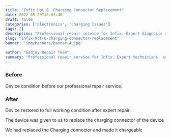 ```yaml
---
title: "Infix Hot 6  Charging Connector Replacement"
date: 2022-05-25T12:01:46
draft: false
categories: ['Electronics', 'Charging Issues']
tags: []
description: "Professional repair service for Infix. Expert diagnosis and quality repairs in Bangalore."
slug: "infix-hot-6-charging-connector-replacement"
banner: "img/banners/banner-4.jpg"

author: "Gadjoy Repair Team"
summary: "Professional repair service for Infix. Expert technicians, quality parts, warranty included."
---
```


### Before

Device condition before our professional repair service.

### After

Device restored to full working condition after expert repair.

The device was given to us to replace the charging connector of the device

We had replaced the Charging connector and made it chargeable